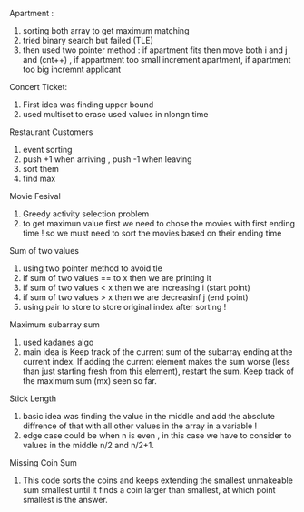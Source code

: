 Apartment :
1. sorting both array to get maximum matching
2. tried binary search but failed (TLE)
3. then used two pointer method : if apartment fits then move both i and j and (cnt++) , if appartment too small increment apartment, if apartment too big incremnt applicant


Concert Ticket:

1. First idea was finding upper bound 
2. used multiset to erase used values in nlongn time


Restaurant Customers
1. event sorting
2. push +1 when arriving , push -1 when leaving
3. sort them
4. find max


Movie Fesival
1. Greedy activity selection problem
2. to get maximun value first we need to chose the movies with first ending time ! so we must need to sort the movies based on their ending time


Sum of two values
1. using two pointer method to avoid tle
2. if sum of two values == to x then we are printing it
3. if sum of two values < x then we are increasing i (start point)
4. if sum of two values > x then we are decreasinf j (end point)
5. using pair to store to store original index after sorting !


Maximum subarray sum
1. used kadanes algo
2. main idea is Keep track of the current sum of the subarray ending at the current index. If adding the current element makes the sum worse (less than just starting fresh from this element), restart the sum. Keep track of the maximum sum (mx) seen so far.


Stick Length
1. basic idea was finding the value in the middle and add the absolute diffrence of that with all other values in the array in a variable !
2. edge case could be when n is even , in this case we have to consider to values in the middle n/2 and n/2+1.


Missing Coin Sum 
1. This code sorts the coins and keeps extending the smallest unmakeable sum smallest until it finds a coin larger than smallest, at which point smallest is the answer.







